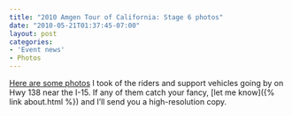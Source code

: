 ```yaml
---
title: "2010 Amgen Tour of California: Stage 6 photos"
date: "2010-05-21T01:37:45-07:00"
layout: post
categories:
- 'Event news'
- Photos
---
```


[Here are some photos](https://www.dropbox.com/sh/wkuv14bx0ks6f7w/AAC0MDRCEnce8jO9kAOd5E3ya?dl=0) I took of the riders and support vehicles going by on Hwy 138 near the I-15. If any of them catch your fancy, [let me know]({% link about.html %}) and I’ll send you a high-resolution copy.
